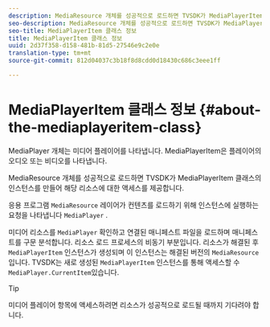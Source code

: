 ```yaml
---
description: MediaResource 개체를 성공적으로 로드하면 TVSDK가 MediaPlayerItem 클래스의 인스턴스를 만들어 해당 리소스에 대한 액세스를 제공합니다.
seo-description: MediaResource 개체를 성공적으로 로드하면 TVSDK가 MediaPlayerItem 클래스의 인스턴스를 만들어 해당 리소스에 대한 액세스를 제공합니다.
seo-title: MediaPlayerItem 클래스 정보
title: MediaPlayerItem 클래스 정보
uuid: 2d37f358-d158-481b-81d5-27546e9c2e0e
translation-type: tm+mt
source-git-commit: 812d04037c3b18f8d8cdd0d18430c686c3eee1ff

---
```



# MediaPlayerItem 클래스 정보 {#about-the-mediaplayeritem-class}

MediaPlayer 개체는 미디어 플레이어를 나타냅니다. MediaPlayerItem은 플레이어의 오디오 또는 비디오를 나타냅니다.

MediaResource 개체를 성공적으로 로드하면 TVSDK가 MediaPlayerItem 클래스의 인스턴스를 만들어 해당 리소스에 대한 액세스를 제공합니다.

응용 프로그램 `MediaResource` 레이어가 컨텐츠를 로드하기 위해 인스턴스에 실행하는 요청을 나타냅니다 `MediaPlayer` .

미디어 리소스를 `MediaPlayer` 확인하고 연결된 매니페스트 파일을 로드하며 매니페스트를 구문 분석합니다. 리소스 로드 프로세스의 비동기 부분입니다. 리소스가 해결된 후 `MediaPlayerItem` 인스턴스가 생성되며 이 인스턴스는 해결된 버전의 `MediaResource`입니다. TVSDK는 새로 생성된 `MediaPlayerItem` 인스턴스를 통해 액세스할 수 `MediaPlayer.CurrentItem`있습니다.

>[!TIP]
>
>미디어 플레이어 항목에 액세스하려면 리소스가 성공적으로 로드될 때까지 기다려야 합니다.